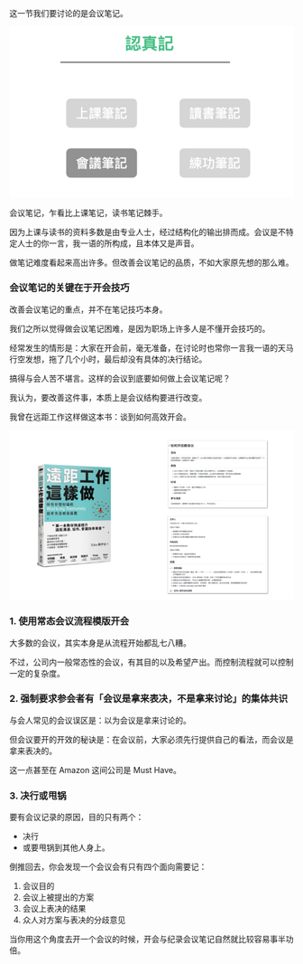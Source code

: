 这一节我们要讨论的是会议笔记。

![](images/20220908211307.png)

会议笔记，乍看比上课笔记，读书笔记棘手。

因为上课与读书的资料多数是由专业人士，经过结构化的输出排而成。会议是不特定人士的你一言，我一语的所构成，且本体又是声音。

做笔记难度看起来高出许多。但改善会议笔记的品质，不如大家原先想的那么难。

### 会议笔记的关键在于开会技巧

改善会议笔记的重点，并不在笔记技巧本身。

我们之所以觉得做会议笔记困难，是因为职场上许多人是不懂开会技巧的。

经常发生的情形是：大家在开会前，毫无准备，在讨论时也常你一言我一语的天马行空发想，拖了几个小时，最后却没有具体的决行结论。

搞得与会人苦不堪言。这样的会议到底要如何做上会议笔记呢？

我认为，要改善这件事，本质上是会议结构要进行改变。

我曾在远距工作这样做这本书：谈到如何高效开会。

![](images/20220908211408.png)

### 1.  使用常态会议流程模版开会

大多数的会议，其实本身是从流程开始都乱七八糟。

不过，公司内一般常态性的会议，有其目的以及希望产出。而控制流程就可以控制一定的复杂度。

### 2. 强制要求参会者有「会议是拿来表决，不是拿来讨论」的集体共识

与会人常见的会议误区是：以为会议是拿来讨论的。

但会议要开的开效的秘诀是：在会议前，大家必须先行提供自己的看法，而会议是拿来表决的。

这一点甚至在 Amazon 这间公司是 Must Have。

### 3. 决行或甩锅

要有会议记录的原因，目的只有两个：

 * 决行
 * 或要甩锅到其他人身上。

倒推回去，你会发现一个会议会有只有四个面向需要记：

1. 会议目的
2. 会议上被提出的方案
3. 会议上表决的结果
4. 众人对方案与表决的分歧意见

当你用这个角度去开一个会议的时候，开会与纪录会议笔记自然就比较容易事半功倍。

